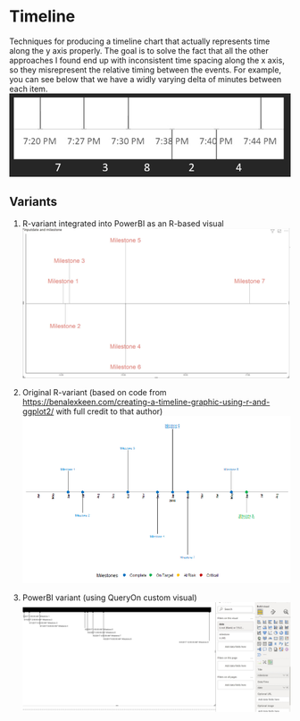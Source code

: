 # Timeline
Techniques for producing a timeline chart that actually represents time along the y axis properly. The goal is to solve the fact that all the other approaches I found end up with inconsistent time spacing along the x axis, so they misrepresent the relative timing between the events. For example, you can see below that we have a widly varying delta of minutes between each item.
![inconsistent](https://github.com/EvanBasalik/timeline/blob/main/inconsistent.jpg)

## Variants
1. R-variant integrated into PowerBI as an R-based visual
![Sample_streamlined](PowerBI-Rvisual.jpg)

2. Original R-variant (based on code from https://benalexkeen.com/creating-a-timeline-graphic-using-r-and-ggplot2/ with full credit to that author)
![Sample R-based graphic](https://github.com/EvanBasalik/timeline/blob/main/OriginalTimeline.png)

3. PowerBI variant (using QueryOn custom visual)
![Sample PowerBI graphic](https://github.com/EvanBasalik/timeline/blob/main/PowerBITimeline.jpg)
